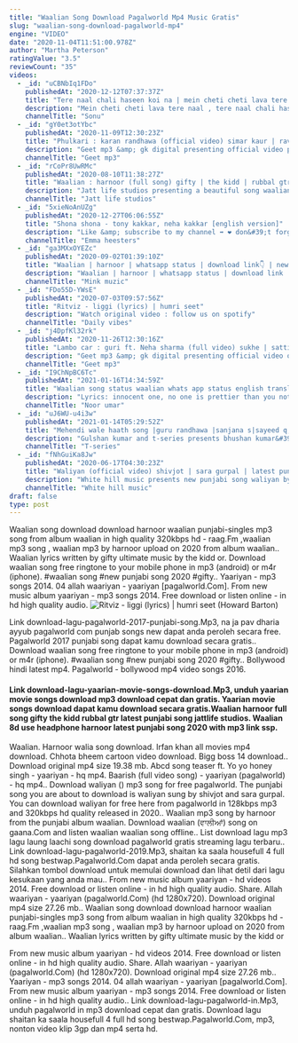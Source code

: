 ```yaml
---
title: "Waalian Song Download Pagalworld Mp4 Music Gratis"
slug: "waalian-song-download-pagalworld-mp4"
engine: "VIDEO"
date: "2020-11-04T11:51:00.978Z"
author: "Martha Peterson"
ratingValue: "3.5"
reviewCount: "35"
videos:
  - _id: "uCBNbIq1FDo"
    publishedAt: "2020-12-12T07:37:37Z"
    title: "Tere naal chali haseen koi na | mein cheti cheti lava tere naal | new songs 2020 punjabi latest song"
    description: "Mein cheti cheti lava tere naal , tere naal chali haseen koi na , mein cheti cheti laavan tere naal leniya , waalian punjabi latest songs new songs 2020 trending"
    channelTitle: "Sonu"
  - _id: "gY0et3otYbc"
    publishedAt: "2020-11-09T12:30:23Z"
    title: "Phulkari : karan randhawa (official video) simar kaur | rav dhillon | latest punjabi song | geet mp3"
    description: "Geet mp3 &amp; gk digital presenting official video phulkari make sure you will like it and spread it as much as you can. Subscribe to our channel for"
    channelTitle: "Geet mp3"
  - _id: "rCoPr8UwRMc"
    publishedAt: "2020-08-10T11:38:27Z"
    title: "Waalian : harnoor (full song) gifty | the kidd | rubbal gtr | latest punjabi song | jattlife studios"
    description: "Jatt life studios presenting a beautiful song waalian harnoor click here to subscribe : you can playdownload audio on wynk"
    channelTitle: "Jatt life studios"
  - _id: "5xieNoAnUZg"
    publishedAt: "2020-12-27T06:06:55Z"
    title: "Shona shona - tony kakkar, neha kakkar [english version]"
    description: "Like &amp; subscribe to my channel ➡️ ❤️ don&#39;t forget to follow me on instagram to watch my indian covers!"
    channelTitle: "Emma heesters"
  - _id: "ga3MXxOYEZc"
    publishedAt: "2020-09-02T01:39:10Z"
    title: "Waalian | harnoor | whatsapp status | download link👇 | new punjabi song | waliyan whatsapp status"
    description: "Waalian | harnoor | whatsapp status | download link | new punjabi song | waliyan whatsapp status hii guys welcome back my youtube channel mink muzic"
    channelTitle: "Mink muzic"
  - _id: "FDo55D-YWsE"
    publishedAt: "2020-07-03T09:57:56Z"
    title: "Ritviz - liggi (lyrics) | humri seet"
    description: "Watch original video : follow us on spotify"
    channelTitle: "Daily vibes"
  - _id: "j4DpfKl32rk"
    publishedAt: "2020-11-26T12:30:16Z"
    title: "Lambo car : guri ft. Neha sharma (full video) sukhe | satti dhillon | simar kaur | geet mp3"
    description: "Geet mp3 &amp; gk digital presenting official video of lambo car make sure you will like it and spread it as much as you can. Subscribe to our channel for"
    channelTitle: "Geet mp3"
  - _id: "I9ChNpBC6Tc"
    publishedAt: "2021-01-16T14:34:59Z"
    title: "Waalian song status waalian whats app status english translate waalian song by emma heesters 2021"
    description: "Lyrics: innocent one, no one is prettier than you not even the stars or the whole universe or moon and if there is a chance when i put my head on your chest it&#39;ll"
    channelTitle: "Noor umar"
  - _id: "uJ6WU-u4i3w"
    publishedAt: "2021-01-14T05:29:52Z"
    title: "Mehendi wale haath song |guru randhawa |sanjana s|sayeed q, sachet-parampara, arvindr |bhushan kumar"
    description: "Gulshan kumar and t-series presents bhushan kumar&#39;s mehendi wale haath a brand new song in the voice of “guru randhawa” featuring sanjana sanghi"
    channelTitle: "T-series"
  - _id: "fNhGuiKa8Jw"
    publishedAt: "2020-06-17T04:30:23Z"
    title: "Waliyan (official video) shivjot | sara gurpal | latest punjabi songs 2020 | white hill music"
    description: "White hill music presents new punjabi song waliyan by shivjot &amp; sara gurpal. Produced by gunbir singh sidhu &amp; manmord sidhu. Also available on :- ▻apple"
    channelTitle: "White hill music"
draft: false
type: post
---
```


Waalian song download download harnoor waalian punjabi-singles mp3 song from album waalian in high quality 320kbps hd - raag.Fm ,waalian mp3 song , waalian mp3 by harnoor upload on 2020 from album waalian.. Waalian lyrics written by gifty ultimate music by the kidd or. Download waalian song free ringtone to your mobile phone in mp3 (android) or m4r (iphone). #waalian song #new punjabi song 2020 #gifty.. Yaariyan - mp3 songs 2014. 04 allah waariyan - yaariyan [pagalworld.Com]. From new music album yaariyan - mp3 songs 2014. Free download or listen online - in hd high quality audio.
![Ritviz - liggi (lyrics) | humri seet (Howard Barton)](https://i.ytimg.com/vi/FDo55D-YWsE/hqdefault.jpg "Ritviz - liggi (lyrics) | humri seet (Gabriel Garrett)")

Link download-lagu-pagalworld-2017-punjabi-song.Mp3, na ja pav dharia ayyub pagalworld com punjab songs new dapat anda peroleh secara free. Pagalworld 2017 punjabi song dapat kamu download secara gratis.. Download waalian song free ringtone to your mobile phone in mp3 (android) or m4r (iphone). #waalian song #new punjabi song 2020 #gifty.. Bollywood hindi latest mp4. Pagalworld - bollywood mp4 video songs 2016.
<!--inArticleAds-->

<!--galleryOne-->

#### Link download-lagu-yaarian-movie-songs-download.Mp3, unduh yaarian movie songs download mp3 download cepat dan gratis. Yaarian movie songs download dapat kamu download secara gratis.Waalian harnoor full song gifty the kidd rubbal gtr latest punjabi song jattlife studios. Waalian 8d use headphone harnoor latest punjabi song 2020 with mp3 link ssp.
<!--inArticleAds-->

<!--galleryTwo-->

Waalian. Harnoor walia song download. Irfan khan all movies mp4 download. Chhota bheem cartoon video download. Bigg boss 14 download.. Download original mp4 size 19.38 mb. Abcd song teaser ft. Yo yo honey singh - yaariyan - hq mp4. Baarish (full video song) - yaariyan (pagalworld) - hq mp4.. Download waliyan () mp3 song for free pagalworld. The punjabi song you are about to download is waliyan sung by shivjot and sara gurpal. You can download waliyan for free here from pagalworld in 128kbps mp3 and 320kbps hd quality released in 2020.. Waalian mp3 song by harnoor from the punjabi album waalian. Download waalian (ਵਾਲੀਆਂ) song on gaana.Com and listen waalian waalian song offline.. List download lagu mp3 lagu laung laachi song download pagalworld gratis streaming lagu terbaru.. Link download-lagu-pagalworld-2019.Mp3, shaitan ka saala housefull 4 full hd song bestwap.Pagalworld.Com dapat anda peroleh secara gratis. Silahkan tombol download untuk memulai download dan lihat detil dari lagu kesukaan yang anda mau.. From new music album yaariyan - hd videos 2014. Free download or listen online - in hd high quality audio. Share. Allah waariyan - yaariyan (pagalworld.Com) (hd 1280x720). Download original mp4 size 27.26 mb.. Waalian song download download harnoor waalian punjabi-singles mp3 song from album waalian in high quality 320kbps hd - raag.Fm ,waalian mp3 song , waalian mp3 by harnoor upload on 2020 from album waalian.. Waalian lyrics written by gifty ultimate music by the kidd or
<!--galleryThree-->

From new music album yaariyan - hd videos 2014. Free download or listen online - in hd high quality audio. Share. Allah waariyan - yaariyan (pagalworld.Com) (hd 1280x720). Download original mp4 size 27.26 mb.. Yaariyan - mp3 songs 2014. 04 allah waariyan - yaariyan [pagalworld.Com]. From new music album yaariyan - mp3 songs 2014. Free download or listen online - in hd high quality audio.. Link download-lagu-pagalworld-in.Mp3, unduh pagalworld in mp3 download cepat dan gratis. Download lagu shaitan ka saala housefull 4 full hd song bestwap.Pagalworld.Com, mp3, nonton video klip 3gp dan mp4 serta hd.